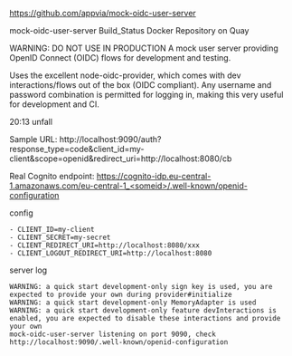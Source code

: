 https://github.com/appvia/mock-oidc-user-server

mock-oidc-user-server
Build_Status Docker Repository on Quay

WARNING: DO NOT USE IN PRODUCTION
A mock user server providing OpenID Connect (OIDC) flows for development and testing.

Uses the excellent node-oidc-provider, which comes with dev interactions/flows out of the box (OIDC compliant). Any username and password combination is permitted for logging in, making this very useful for development and CI.

20:13 unfall 

Sample URL:
http://localhost:9090/auth?response_type=code&client_id=my-client&scope=openid&redirect_uri=http://localhost:8080/cb

Real Cognito endpoint:
https://cognito-idp.eu-central-1.amazonaws.com/eu-central-1_<someid>/.well-known/openid-configuration

config
```
- CLIENT_ID=my-client
- CLIENT_SECRET=my-secret
- CLIENT_REDIRECT_URI=http://localhost:8080/xxx
- CLIENT_LOGOUT_REDIRECT_URI=http://localhost:8080
```

server log
```
WARNING: a quick start development-only sign key is used, you are expected to provide your own during provider#initialize
WARNING: a quick start development-only MemoryAdapter is used
WARNING: a quick start development-only feature devInteractions is enabled, you are expected to disable these interactions and provide your own
mock-oidc-user-server listening on port 9090, check http://localhost:9090/.well-known/openid-configuration
```

